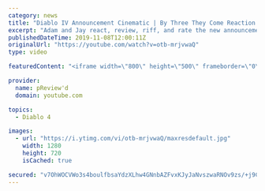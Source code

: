 ```yaml
---
category: news
title: "Diablo IV Announcement Cinematic | By Three They Come Reaction / Review / Rating"
excerpt: "Adam and Jay react, review, riff, and rate the new announcement cinematic everyone wanted to see last year at Blizzcon, Diablo IV 'By Three They Come'."
publishedDateTime: 2019-11-08T12:00:11Z
originalUrl: "https://youtube.com/watch?v=otb-mrjvwaQ"
type: video

featuredContent: "<iframe width=\"800\" height=\"500\" frameborder=\"0\" src=\"https://www.youtube.com/embed/otb-mrjvwaQ\" allow=\"accelerometer; autoplay; encrypted-media; gyroscope; picture-in-picture\" allowfullscreen></iframe>"

provider:
  name: pReview'd
  domain: youtube.com

topics:
  - Diablo 4

images:
  - url: "https://i.ytimg.com/vi/otb-mrjvwaQ/maxresdefault.jpg"
    width: 1280
    height: 720
    isCached: true

secured: "v7OhWOCVWo3s4boulfbsaYdzXLhw4GNnbAZFvxKJyJaNvszwaRNOv9zs/+j9CO/0SoZHZBNrSBmzLqHzxNRVMi3S5D/t8a0n2NfYQOMr3IjTLc7+czGICUet4OWpikl8OValAVCQJ7lNswLyk9Kid5GG54Y/h1575CgJr9g5SuEDJlkUSWxdVIb80h+s37MUd+l+2ZmH653G9QLBTjzuUafUIbO6/imLoqyY+b8IQFNH0nM8r5TKoLLzqfCYyaG9WyN6gSt1kYi1D0K6vGKgHLOiS1lWpXD4w4UXfBeNtO6UZHLBO5tDRIA/XtqHjRIdWdWXGos8ozM/wr/2Jki/cnlFd8HDXz77U8tnAId2IWLxlFJDKRe+JuZi1+nKOoqOgEulodnrhrjtX+h+UKfugYdDC6MzlZtIoNaBHF1OXe9w9v7aobB1kQI0i0y8mce2;8peSEgjJ52uomiUwa4zSLQ=="
---
```


